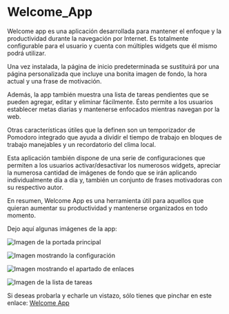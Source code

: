 # Welcome_App

Welcome app es una aplicación desarrollada para mantener el enfoque y la productividad durante la navegación por Internet. Es totalmente configurable para el usuario y cuenta con múltiples widgets que él mismo podrá utilizar.

Una vez instalada, la página de inicio predeterminada se sustituirá por una página personalizada que incluye una bonita imagen de fondo, la hora actual y una frase de motivación.

Además, la app también muestra una lista de tareas pendientes que se pueden agregar, editar y eliminar fácilmente. Ésto permite a los usuarios establecer metas diarias y mantenerse enfocados mientras navegan por la web.

Otras características útiles que la definen son un temporizador de Pomodoro integrado que ayuda a dividir el tiempo de trabajo en bloques de trabajo manejables y un recordatorio del clima local.

Esta aplicación también dispone de una serie de configuraciones que permiten a los usuarios activar/desactivar los numerosos widgets, apreciar la numerosa cantidad de imágenes de fondo que se irán aplicando individualmente día a día y, también un conjunto de frases motivadoras con su respectivo autor.

En resumen, Welcome App es una herramienta útil para aquellos que quieran aumentar su productividad y mantenerse organizados en todo momento.

Dejo aquí algunas imágenes de la app:

![Imagen de la portada principal](https://github.com/Natalia-gb/Welcome-App/blob/master/src/assets/Portada.png)

![Imagen mostrando la configuración](https://github.com/Natalia-gb/Welcome-App/blob/master/src/assets/imgSettings.png)

![Imagen mostrando el apartado de enlaces](https://github.com/Natalia-gb/Welcome-App/blob/master/src/assets/imgLinks.png)

![Imagen de la lista de tareas](https://github.com/Natalia-gb/Welcome-App/blob/master/src/assets/imgTodo.png) 

Si deseas probarla y echarle un vistazo, sólo tienes que pinchar en este enlace: [Welcome App](https://natalia-gb.github.io/Welcome_App_Project/)
